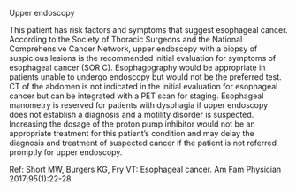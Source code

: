 Upper endoscopy

This patient has risk factors and symptoms that suggest esophageal cancer. According to the Society of Thoracic Surgeons and the National Comprehensive Cancer Network, upper endoscopy with a biopsy of suspicious lesions is the recommended initial evaluation for symptoms of esophageal cancer (SOR C). Esophagography would be appropriate in patients unable to undergo endoscopy but would not be the preferred test. CT of the abdomen is not indicated in the initial evaluation for esophageal cancer but can be integrated with a PET scan for staging. Esophageal manometry is reserved for patients with dysphagia if upper endoscopy does not establish a diagnosis and a motility disorder is suspected. Increasing the dosage of the proton pump inhibitor would not be an appropriate treatment for this patient’s condition and may delay the diagnosis and treatment of suspected cancer if the patient is not referred promptly for upper endoscopy.

Ref: Short MW, Burgers KG, Fry VT: Esophageal cancer. Am Fam Physician 2017;95(1):22-28.